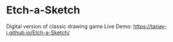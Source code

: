# Etch-a-Sketch

Digital version of classic drawing game
Live Demo:  https://tanay-j.github.io/Etch-a-Sketch/
